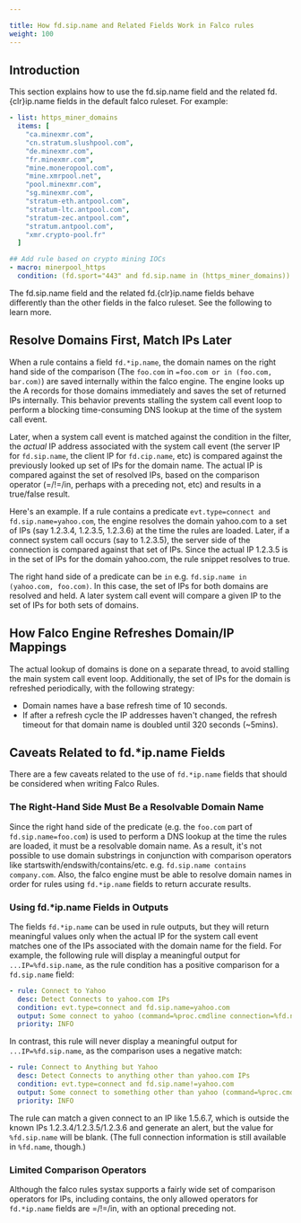 ```yaml
---

title: How fd.sip.name and Related Fields Work in Falco rules
weight: 100
---
```


## Introduction

This section explains how to use the fd.sip.name field and the related fd.{clr}ip.name fields in the default falco ruleset. For example:

```yaml
- list: https_miner_domains
  items: [
    "ca.minexmr.com",
    "cn.stratum.slushpool.com",
    "de.minexmr.com",
    "fr.minexmr.com",
    "mine.moneropool.com",
    "mine.xmrpool.net",
    "pool.minexmr.com",
    "sg.minexmr.com",
    "stratum-eth.antpool.com",
    "stratum-ltc.antpool.com",
    "stratum-zec.antpool.com",
    "stratum.antpool.com",
    "xmr.crypto-pool.fr"
  ]

## Add rule based on crypto mining IOCs
- macro: minerpool_https
  condition: (fd.sport="443" and fd.sip.name in (https_miner_domains))
```

The fd.sip.name field and the related fd.{clr}ip.name fields behave differently than the other fields in the falco ruleset. See the following to learn more.

## Resolve Domains First, Match IPs Later

When a rule contains a field `fd.*ip.name`, the domain names on the right hand side of the comparison (The `foo.com` in `=foo.com or in (foo.com, bar.com)`) are saved internally within the falco engine. The engine looks up the A records for those domains immediately and saves the set of returned IPs internally. This behavior prevents stalling the system call event loop to perform a blocking time-consuming DNS lookup at the time of the system call event.

Later, when a system call event is matched against the condition in the filter, the *actual* IP address associated with the system call event (the server IP for `fd.sip.name`, the client IP for `fd.cip.name`, etc) is compared against the previously looked up set of IPs for the domain name. The actual IP is compared against the set of resolved IPs, based on the comparison operator (=/!=/in, perhaps with a preceding not, etc) and results in a true/false result.

Here's an example. If a rule contains a predicate `evt.type=connect and fd.sip.name=yahoo.com`, the engine resolves the domain yahoo.com to a set of IPs (say 1.2.3.4, 1.2.3.5, 1.2.3.6) at the time the rules are loaded. Later, if a connect system call occurs (say to 1.2.3.5), the server side of the connection is compared against that set of IPs. Since the actual IP 1.2.3.5 is in the set of IPs for the domain yahoo.com, the rule snippet resolves to true.

The right hand side of a predicate can be `in` e.g. `fd.sip.name in (yahoo.com, foo.com)`. In this case, the set of IPs for both domains are resolved and held. A later system call event will compare a given IP to the set of IPs for both sets of domains.

## How Falco Engine Refreshes Domain/IP Mappings

The actual lookup of domains is done on a separate thread, to avoid stalling the main system call event loop. Additionally, the set of IPs for the domain is refreshed periodically, with the following strategy:

* Domain names have a base refresh time of 10 seconds.
* If after a refresh cycle the IP addresses haven't changed, the refresh timeout for that domain name is doubled until 320 seconds (~5mins).

## Caveats Related to fd.*ip.name Fields

There are a few caveats related to the use of `fd.*ip.name` fields that should be considered when writing Falco Rules.

### The Right-Hand Side Must Be a Resolvable Domain Name

Since the right hand side of the predicate (e.g. the `foo.com` part of `fd.sip.name=foo.com`) is used to perform a DNS lookup at the time the rules are loaded, it must be a resolvable domain name. As a result, it's not possible to use domain substrings in conjunction with comparison operators like startswith/endswith/contains/etc. e.g. `fd.sip.name contains company.com`. Also, the falco engine must be able to resolve domain names in order for rules using `fd.*ip.name` fields to return accurate results.

### Using fd.*ip.name Fields in Outputs

The fields `fd.*ip.name` can be used in rule outputs, but they will return meaningful values only when the actual IP for the system call event matches one of the IPs associated with the domain name for the field. For example, the following rule will display a meaningful output for `...IP=%fd.sip.name`, as the rule condition has a positive comparison for a `fd.sip.name` field:

```yaml
- rule: Connect to Yahoo
  desc: Detect Connects to yahoo.com IPs
  condition: evt.type=connect and fd.sip.name=yahoo.com
  output: Some connect to yahoo (command=%proc.cmdline connection=%fd.name IP=%fd.sip.name)
  priority: INFO
```

In contrast, this rule will never display a meaningful output for `...IP=%fd.sip.name`, as the comparison uses a negative match:

```yaml
- rule: Connect to Anything but Yahoo
  desc: Detect Connects to anything other than yahoo.com IPs
  condition: evt.type=connect and fd.sip.name!=yahoo.com
  output: Some connect to something other than yahoo (command=%proc.cmdline connection=%fd.name IP=%fd.sip.name)
  priority: INFO
```

The rule can match a given connect to an IP like 1.5.6.7, which is outside the known IPs 1.2.3.4/1.2.3.5/1.2.3.6 and generate an alert, but the value for `%fd.sip.name` will be blank. (The full connection information is still available in `%fd.name`, though.)

### Limited Comparison Operators

Although the falco rules systax supports a fairly wide set of comparison operators for IPs, including contains, the only allowed operators for `fd.*ip.name` fields are =/!=/in, with an optional preceding not.
